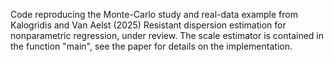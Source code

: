 Code reproducing the Monte-Carlo study and real-data example from Kalogridis and Van Aelst (2025) Resistant dispersion estimation for nonparametric regression, under review.
The scale estimator is contained in the function "main", see the paper for details on the implementation.
